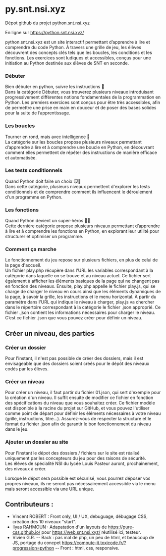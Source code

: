 # py.snt.nsi.xyz

Dépot github du projet python.snt.nsi.xyz

En ligne sur https://python.snt.nsi.xyz/


python.snt.nsi.xyz est un site interactif permettant d’apprendre à lire et comprendre du code Python. À travers une grille de jeu, les élèves découvrent des concepts clés tels que les boucles, les conditions et les fonctions. Les exercices sont ludiques et accessibles, conçus pour une initiation au Python destinée aux élèves de SNT en seconde.



### Débuter
Bien débuter en python, suivre les instructions 🚀  
Dans la catégorie Débuter, vous trouverez plusieurs niveaux introduisant progressivement différentes notions fondamentales de la programmation en Python. Les premiers exercices sont conçus pour être très accessibles, afin de permettre une prise en main en douceur et de poser des bases solides pour la suite de l’apprentissage.

### Les boucles
Tourner en rond, mais avec intelligence 🔄  
La catégorie sur les boucles propose plusieurs niveaux permettant d’apprendre à lire et à comprendre une boucle en Python, en découvrant comment elles permettent de répéter des instructions de manière efficace et automatisée. 

### Les tests conditionnels
Quand Python doit faire un choix 🐭🧀  
Dans cette catégorie, plusieurs niveaux permettent d'explorer les tests conditionnels et de comprendre comment ils influencent le déroulement d'un programme en Python.

### Les fonctions
Quand Python devient un super-héros 🦸‍♂️  
Cette dernière catégorie propose plusieurs niveaux permettant d’apprendre à lire et à comprendre les fonctions en Python, en explorant leur utilité pour structurer et optimiser un programme.

### Comment ça marche

Le fonctionnement du jeu repose sur plusieurs fichiers, en plus de celui de la page d'accueil.  
Un fichier play.php récupère dans l'URL les variables correspondant à la catégorie dans laquelle on se trouve et au niveau actuel. Ce fichier sert également à afficher les éléments basiques de la page qui ne changent pas en fonction des niveaux. Ensuite, play.php appelle le fichier play.js, qui se charge de charger le niveau en cours ainsi que les éléments dynamiques de la page, à savoir la grille, les instructions et le menu horizontal. À partir du paramètre dans l'URL qui indique le niveau à charger, play.js va chercher dans le répertoire correspondant à la catégorie le fichier .json approprié. Ce fichier .json contient les informations nécessaires pour charger le niveau. C’est ce fichier .json que vous pouvez créer pour définir un niveau.  

## Créer un niveau, des parties


### Créer un dossier
Pour l'instant, il n'est pas possible de créer des dossiers, mais il est envisageable que des dossiers soient créés pour le dépôt des niveaux codés par les élèves.

### Créer un niveau
Pour créer un niveau, il faut partir du fichier 01.json, qui sert d'exemple pour la création d'un niveau. Il suffit ensuite de modifier ce fichier en fonction des spécifications du niveau que vous souhaitez créer. Ce fichier modèle est disponible à la racine du projet sur GitHub, et vous pouvez l'utiliser comme point de départ pour définir les éléments nécessaires à votre niveau (grille, instructions, titre...). Assurez-vous de respecter la structure et le format du fichier .json afin de garantir le bon fonctionnement du niveau dans le jeu.


### Ajouter un dossier au site

Pour l'instant le dépot des dossiers / fichiers sur le site est réalisé uniquement par les concepteurs du jeu pour des raisons de sécurité.  
Les élèves de spécialité NSI du lycée Louis Pasteur auront, prochainement, des niveaux à créer. 

Lorsque le dépot sera possible est sécurisé, vous pourrez déposer vos propres niveaux, ils ne seront pas nécessairement accessible via le menu mais seront accessible via une URL unique.




## Contributeurs :
- Vincent ROBERT : Front only, UI / UX, debuguage, débugage CSS, création des 10 niveaux "start". 
- Ilyas RAHMOUN : Adapatation d'un layouts de https://pure-css.github.io/ pour https://web.snt.nsi.xyz/ réutilisé ici, testeur.
- Vivien G.R.
-- Back : pas mal de php, un peu de html, et beaucoup de JS, portage du concpet https://compute-it.toxicode.fr/?progression=python
-- Front : html, css, responsive.
